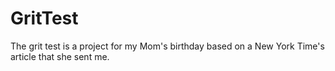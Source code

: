 GritTest
========

The grit test is a project for my Mom's birthday based on a New York
Time's article that she sent me.
